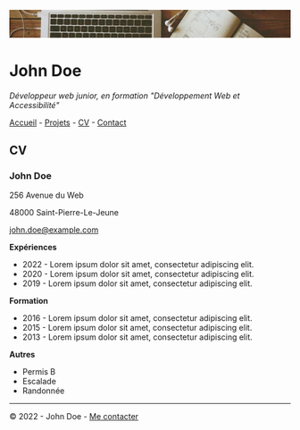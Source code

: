 ![Photo d'illustration](image.png)
# John Doe
*Développeur web junior, en formation "Développement Web et Accessibilité"* 

[Accueil](README.md) - [Projets](projets.md) - [CV](CV.md) - [Contact](Contact.md)

## CV

### John Doe

256 Avenue du Web

48000 Saint-Pierre-Le-Jeune

john.doe@example.com

**Expériences**
- 2022 - Lorem ipsum dolor sit amet, consectetur adipiscing elit.
- 2020 - Lorem ipsum dolor sit amet, consectetur adipiscing elit.
- 2019 - Lorem ipsum dolor sit amet, consectetur adipiscing elit.

**Formation**
- 2016 - Lorem ipsum dolor sit amet, consectetur adipiscing elit.
- 2015 - Lorem ipsum dolor sit amet, consectetur adipiscing elit.
- 2013 - Lorem ipsum dolor sit amet, consectetur adipiscing elit.

**Autres**
- Permis B
- Escalade
- Randonnée

____

© 2022 - John Doe - [Me contacter](Contact.md)